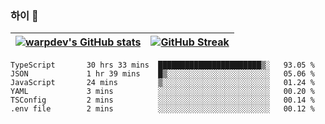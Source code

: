 
### 하이 👋
[![warpdev's GitHub stats](https://github-readme-stats.vercel.app/api?username=warpdev&show_icons=true&theme=vue-dark)](#) |[![GitHub Streak](https://github-readme-streak-stats.herokuapp.com/?user=warpdev&theme=dark)](#)
--- | --- |
<!--START_SECTION:waka-->

```text
TypeScript       30 hrs 33 mins  ███████████████████████▒░   93.05 %
JSON             1 hr 39 mins    █▒░░░░░░░░░░░░░░░░░░░░░░░   05.06 %
JavaScript       24 mins         ▒░░░░░░░░░░░░░░░░░░░░░░░░   01.24 %
YAML             3 mins          ░░░░░░░░░░░░░░░░░░░░░░░░░   00.20 %
TSConfig         2 mins          ░░░░░░░░░░░░░░░░░░░░░░░░░   00.14 %
.env file        2 mins          ░░░░░░░░░░░░░░░░░░░░░░░░░   00.12 %
```

<!--END_SECTION:waka-->

<!--
**warpdev/warpdev** is a ✨ _special_ ✨ repository because its `README.md` (this file) appears on your GitHub profile.

Here are some ideas to get you started:

- 🔭 I’m currently working on ...
- 🌱 I’m currently learning ...
- 👯 I’m looking to collaborate on ...
- 🤔 I’m looking for help with ...
- 💬 Ask me about ...
- 📫 How to reach me: ...
- 😄 Pronouns: ...
- ⚡ Fun fact: ...
-->
